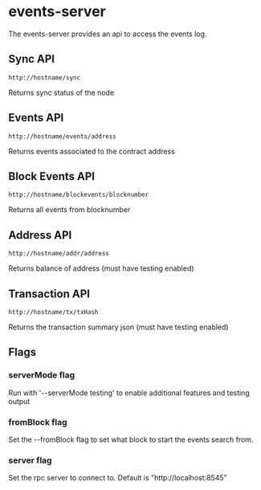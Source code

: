# events-server

The events-server provides an api to access the events log.

## Sync API

    http://hostname/sync
Returns sync status of the node

## Events API

    http://hostname/events/address
Returns events associated to the contract address

## Block Events API

    http://hostname/blockevents/blocknumber
Returns all events from blocknumber

## Address API

    http://hostname/addr/address
Returns balance of address (must have testing enabled)

## Transaction API

    http://hostname/tx/txHash 
Returns the transaction summary json (must have testing enabled)

## Flags

### serverMode flag

Run with '--serverMode testing' to enable additional features
and testing output
 
### fromBlock flag

Set the --fromBlock flag to set what block to start the events search 
from.

### server flag

Set the rpc server to connect to. Default is "http://localhost:8545"